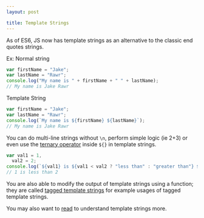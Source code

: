 ```yaml
---
layout: post

title: Template Strings
---
```


As of ES6, JS now has template strings as an alternative to the classic end quotes strings.

Ex:
Normal string

```javascript
var firstName = "Jake";
var lastName = "Rawr";
console.log("My name is " + firstName + " " + lastName);
// My name is Jake Rawr
```

Template String

```javascript
var firstName = "Jake";
var lastName = "Rawr";
console.log(`My name is ${firstName} ${lastName}`);
// My name is Jake Rawr
```

You can do multi-line strings without `\n`, perform simple logic (ie 2+3) or even use the [ternary operator](https://developer.mozilla.org/en/docs/Web/JavaScript/Reference/Operators/Conditional_Operator) inside `${}` in template strings.

```javascript
var val1 = 1,
  val2 = 2;
console.log(`${val1} is ${val1 < val2 ? "less than" : "greater than"} ${val2}`);
// 1 is less than 2
```

You are also able to modify the output of template strings using a function; they are called [tagged template strings](https://developer.mozilla.org/en-US/docs/Web/JavaScript/Reference/template_strings#Tagged_template_strings) for example usages of tagged template strings.

You may also want to [read](https://hacks.mozilla.org/2015/05/es6-in-depth-template-strings-2) to understand template strings more.
